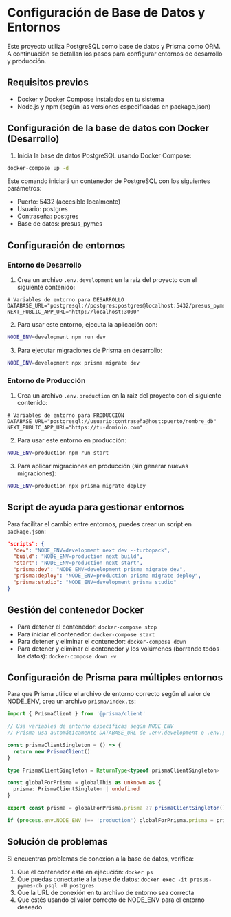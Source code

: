 # Configuración de Base de Datos y Entornos

Este proyecto utiliza PostgreSQL como base de datos y Prisma como ORM. A continuación se detallan los pasos para configurar entornos de desarrollo y producción.

## Requisitos previos

- Docker y Docker Compose instalados en tu sistema
- Node.js y npm (según las versiones especificadas en package.json)

## Configuración de la base de datos con Docker (Desarrollo)

1. Inicia la base de datos PostgreSQL usando Docker Compose:

```bash
docker-compose up -d
```

Este comando iniciará un contenedor de PostgreSQL con los siguientes parámetros:
- Puerto: 5432 (accesible localmente)
- Usuario: postgres
- Contraseña: postgres
- Base de datos: presus_pymes

## Configuración de entornos

### Entorno de Desarrollo

1. Crea un archivo `.env.development` en la raíz del proyecto con el siguiente contenido:

```
# Variables de entorno para DESARROLLO
DATABASE_URL="postgresql://postgres:postgres@localhost:5432/presus_pymes"
NEXT_PUBLIC_APP_URL="http://localhost:3000"
```

2. Para usar este entorno, ejecuta la aplicación con:

```bash
NODE_ENV=development npm run dev
```

3. Para ejecutar migraciones de Prisma en desarrollo:

```bash
NODE_ENV=development npx prisma migrate dev
```

### Entorno de Producción

1. Crea un archivo `.env.production` en la raíz del proyecto con el siguiente contenido:

```
# Variables de entorno para PRODUCCIÓN
DATABASE_URL="postgresql://usuario:contraseña@host:puerto/nombre_db"
NEXT_PUBLIC_APP_URL="https://tu-dominio.com"
```

2. Para usar este entorno en producción:

```bash
NODE_ENV=production npm run start
```

3. Para aplicar migraciones en producción (sin generar nuevas migraciones):

```bash
NODE_ENV=production npx prisma migrate deploy
```

## Script de ayuda para gestionar entornos

Para facilitar el cambio entre entornos, puedes crear un script en `package.json`:

```json
"scripts": {
  "dev": "NODE_ENV=development next dev --turbopack",
  "build": "NODE_ENV=production next build",
  "start": "NODE_ENV=production next start",
  "prisma:dev": "NODE_ENV=development prisma migrate dev",
  "prisma:deploy": "NODE_ENV=production prisma migrate deploy",
  "prisma:studio": "NODE_ENV=development prisma studio"
}
```

## Gestión del contenedor Docker

- Para detener el contenedor: `docker-compose stop`
- Para iniciar el contenedor: `docker-compose start`
- Para detener y eliminar el contenedor: `docker-compose down`
- Para detener y eliminar el contenedor y los volúmenes (borrando todos los datos): `docker-compose down -v`

## Configuración de Prisma para múltiples entornos

Para que Prisma utilice el archivo de entorno correcto según el valor de NODE_ENV, crea un archivo `prisma/index.ts`:

```typescript
import { PrismaClient } from '@prisma/client'

// Usa variables de entorno específicas según NODE_ENV
// Prisma usa automáticamente DATABASE_URL de .env.development o .env.production

const prismaClientSingleton = () => {
  return new PrismaClient()
}

type PrismaClientSingleton = ReturnType<typeof prismaClientSingleton>

const globalForPrisma = globalThis as unknown as {
  prisma: PrismaClientSingleton | undefined
}

export const prisma = globalForPrisma.prisma ?? prismaClientSingleton()

if (process.env.NODE_ENV !== 'production') globalForPrisma.prisma = prisma
```

## Solución de problemas

Si encuentras problemas de conexión a la base de datos, verifica:

1. Que el contenedor esté en ejecución: `docker ps`
2. Que puedas conectarte a la base de datos: `docker exec -it presus-pymes-db psql -U postgres`
3. Que la URL de conexión en tu archivo de entorno sea correcta
4. Que estés usando el valor correcto de NODE_ENV para el entorno deseado 
